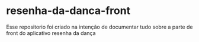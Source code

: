 # resenha-da-danca-front
Esse repositorio foi criado na intenção de documentar tudo sobre a parte de front do aplicativo resenha da dança
